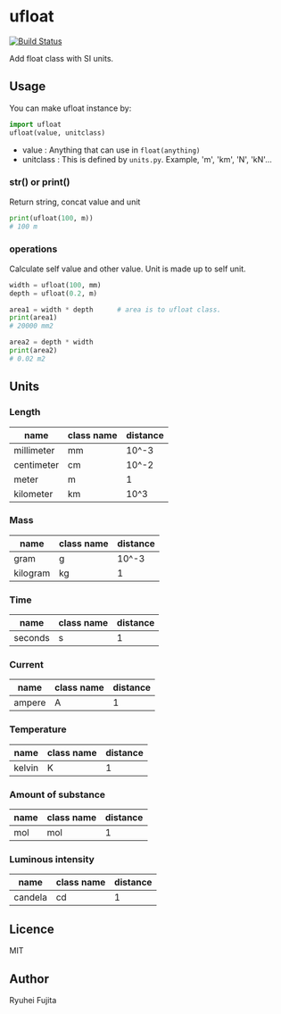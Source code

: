 # ufloat
[![Build Status](https://travis-ci.org/ryuhey0123/ufloat.svg?branch=master)](https://travis-ci.org/ryuhey0123/ufloat)

Add float class with SI units.

## Usage
You can make ufloat instance by:
```python
import ufloat
ufloat(value, unitclass)
```
* value : Anything that can use in `float(anything)` 
* unitclass : This is defined by `units.py`. Example, 'm', 'km', 'N', 'kN'...

### str() or print()
Return string, concat value and unit
```python
print(ufloat(100, m))
# 100 m
```

### operations
Calculate self value and other value. Unit is made up to self unit.
```python
width = ufloat(100, mm)
depth = ufloat(0.2, m)

area1 = width * depth      # area is to ufloat class.
print(area1)
# 20000 mm2

area2 = depth * width
print(area2)
# 0.02 m2
```

## Units

### Length

| name | class name | distance |
| --- | --- | --- |
| millimeter | mm | 10^-3 |
| centimeter | cm | 10^-2 |
| meter | m | 1 |
| kilometer | km | 10^3 |

### Mass

| name | class name | distance |
| --- | --- | --- |
| gram | g | 10^-3 |
| kilogram | kg | 1 |

### Time

| name | class name | distance |
| --- | --- | --- |
| seconds | s | 1 |

### Current

| name | class name | distance |
| --- | --- | --- |
| ampere | A | 1 |

### Temperature

| name | class name | distance |
| --- | --- | --- |
| kelvin | K | 1 |

### Amount of substance

| name | class name | distance |
| --- | --- | --- |
| mol | mol | 1 |

### Luminous intensity

| name | class name | distance |
| --- | --- | --- |
| candela | cd | 1 |

## Licence
MIT

## Author
Ryuhei Fujita
